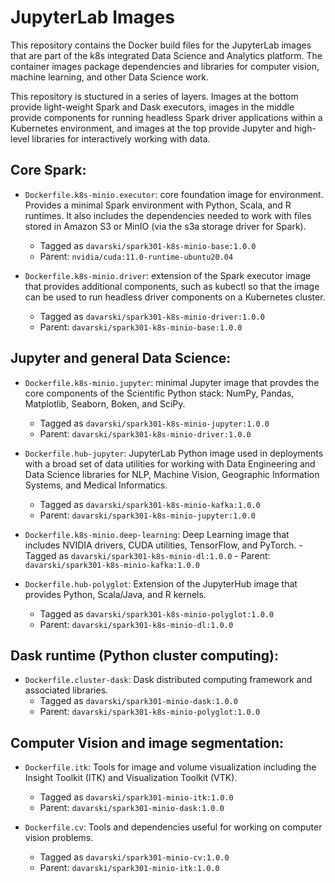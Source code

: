 # JupyterLab Images

This repository contains the Docker build files for the JupyterLab images that are part of the k8s integrated Data Science and Analytics platform. The container images package dependencies and libraries for computer vision, machine learning, and other Data Science work.

This repository is stuctured in a series of layers. Images at the bottom provide light-weight Spark and Dask executors, images in the middle provide components for running headless Spark driver applications within a Kubernetes environment, and images at the top provide Jupyter and high-level libraries for interactively working with data.

## Core Spark:


* `Dockerfile.k8s-minio.executor`: core foundation image for environment. Provides a minimal Spark environment with Python, Scala, and R runtimes. It also includes the dependencies needed to work with files stored in Amazon S3 or MinIO (via the s3a storage driver for Spark).
	- Tagged as `davarski/spark301-k8s-minio-base:1.0.0`
	- Parent: `nvidia/cuda:11.0-runtime-ubuntu20.04`


* `Dockerfile.k8s-minio.driver`: extension of the Spark executor image that provides additional components, such as kubectl so that the image can be used to run headless driver components on a Kubernetes cluster.
	- Tagged as `davarski/spark301-k8s-minio-driver:1.0.0`
	- Parent: `davarski/spark301-k8s-minio-base:1.0.0`

## Jupyter and general Data Science:

* `Dockerfile.k8s-minio.jupyter`: minimal Jupyter image that provdes the core components of the Scientific Python stack: NumPy, Pandas, Matplotlib, Seaborn, Boken, and SciPy.
	- Tagged as `davarski/spark301-k8s-minio-jupyter:1.0.0`
	- Parent: `davarski/spark301-k8s-minio-driver:1.0.0`

* `Dockerfile.hub-jupyter`: JupyterLab Python image used in deployments with a broad set of data utilities for working with Data Engineering and Data Science libraries for NLP, Machine Vision, Geographic Information Systems, and Medical Informatics.
	- Tagged as `davarski/spark301-k8s-minio-kafka:1.0.0`
	- Parent: `davarski/spark301-k8s-minio-jupyter:1.0.0`

* `Dockerfile.k8s-minio.deep-learning`: Deep Learning image that includes NVIDIA drivers, CUDA utilities, TensorFlow, and PyTorch.
        - Tagged as `davarski/spark301-k8s-minio-dl:1.0.0`
        - Parent: `davarski/spark301-k8s-minio-kafka:1.0.0`

* `Dockerfile.hub-polyglot`: Extension of the JupyterHub image that provides Python, Scala/Java, and R kernels.
	- Tagged as `davarski/spark301-k8s-minio-polyglot:1.0.0`
	- Parent: `davarski/spark301-k8s-minio-dl:1.0.0`

## Dask runtime (Python cluster computing):

* `Dockerfile.cluster-dask`: Dask distributed computing framework and associated libraries.
	- Tagged as `davarski/spark301-minio-dask:1.0.0`
	- Parent: `davarski/spark301-k8s-minio-polyglot:1.0.0`

## Computer Vision and image segmentation:

* `Dockerfile.itk`: Tools for image and volume visualization including the Insight Toolkit (ITK) and Visualization Toolkit (VTK).
	- Tagged as `davarski/spark301-minio-itk:1.0.0`
	- Parent: `davarski/spark301-minio-dask:1.0.0`

* `Dockerfile.cv`: Tools and dependencies useful for working on computer vision problems.
	- Tagged as `davarski/spark301-minio-cv:1.0.0`
	- Parent: `davarski/spark301-minio-itk:1.0.0`
